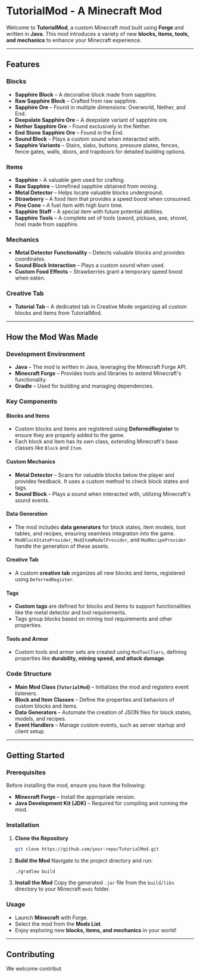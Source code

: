 # TutorialMod - A Minecraft Mod

Welcome to **TutorialMod**, a custom Minecraft mod built using **Forge** and written in **Java**. This mod introduces a variety of new **blocks, items, tools, and mechanics** to enhance your Minecraft experience.

---

## Features

### Blocks
- **Sapphire Block** – A decorative block made from sapphire.
- **Raw Sapphire Block** – Crafted from raw sapphire.
- **Sapphire Ore** – Found in multiple dimensions: Overworld, Nether, and End.
- **Deepslate Sapphire Ore** – A deepslate variant of sapphire ore.
- **Nether Sapphire Ore** – Found exclusively in the Nether.
- **End Stone Sapphire Ore** – Found in the End.
- **Sound Block** – Plays a custom sound when interacted with.
- **Sapphire Variants** – Stairs, slabs, buttons, pressure plates, fences, fence gates, walls, doors, and trapdoors for detailed building options.

### Items
- **Sapphire** – A valuable gem used for crafting.
- **Raw Sapphire** – Unrefined sapphire obtained from mining.
- **Metal Detector** – Helps locate valuable blocks underground.
- **Strawberry** – A food item that provides a speed boost when consumed.
- **Pine Cone** – A fuel item with high burn time.
- **Sapphire Staff** – A special item with future potential abilities.
- **Sapphire Tools** – A complete set of tools (sword, pickaxe, axe, shovel, hoe) made from sapphire.

### Mechanics
- **Metal Detector Functionality** – Detects valuable blocks and provides coordinates.
- **Sound Block Interaction** – Plays a custom sound when used.
- **Custom Food Effects** – Strawberries grant a temporary speed boost when eaten.

### Creative Tab
- **Tutorial Tab** – A dedicated tab in Creative Mode organizing all custom blocks and items from TutorialMod.

---

## How the Mod Was Made

### Development Environment
- **Java** – The mod is written in Java, leveraging the Minecraft Forge API.
- **Minecraft Forge** – Provides tools and libraries to extend Minecraft's functionality.
- **Gradle** – Used for building and managing dependencies.

### Key Components

#### Blocks and Items
- Custom blocks and items are registered using **DeferredRegister** to ensure they are properly added to the game.
- Each block and item has its own class, extending Minecraft's base classes like `Block` and `Item`.

#### Custom Mechanics
- **Metal Detector** – Scans for valuable blocks below the player and provides feedback. It uses a custom method to check block states and tags.
- **Sound Block** – Plays a sound when interacted with, utilizing Minecraft's sound events.

#### Data Generation
- The mod includes **data generators** for block states, item models, loot tables, and recipes, ensuring seamless integration into the game.
- `ModBlockStateProvider`, `ModItemModelProvider`, and `ModRecipeProvider` handle the generation of these assets.

#### Creative Tab
- A custom **creative tab** organizes all new blocks and items, registered using `DeferredRegister`.

#### Tags
- **Custom tags** are defined for blocks and items to support functionalities like the metal detector and tool requirements.
- Tags group blocks based on mining tool requirements and other properties.

#### Tools and Armor
- Custom tools and armor sets are created using `ModToolTiers`, defining properties like **durability, mining speed, and attack damage**.

### Code Structure
- **Main Mod Class (`TutorialMod`)** – Initializes the mod and registers event listeners.
- **Block and Item Classes** – Define the properties and behaviors of custom blocks and items.
- **Data Generators** – Automate the creation of JSON files for block states, models, and recipes.
- **Event Handlers** – Manage custom events, such as server startup and client setup.

---

## Getting Started

### Prerequisites
Before installing the mod, ensure you have the following:
- **Minecraft Forge** – Install the appropriate version.
- **Java Development Kit (JDK)** – Required for compiling and running the mod.

### Installation
1. **Clone the Repository**
   ```bash
   git clone https://github.com/your-repo/TutorialMod.git
   ```

2. **Build the Mod**
   Navigate to the project directory and run:
   ```bash
   ./gradlew build
   ```

3. **Install the Mod**
   Copy the generated `.jar` file from the `build/libs` directory to your Minecraft `mods` folder.

### Usage
- Launch **Minecraft** with Forge.
- Select the mod from the **Mods List**.
- Enjoy exploring new **blocks, items, and mechanics** in your world!

---

## Contributing
We welcome contribut
